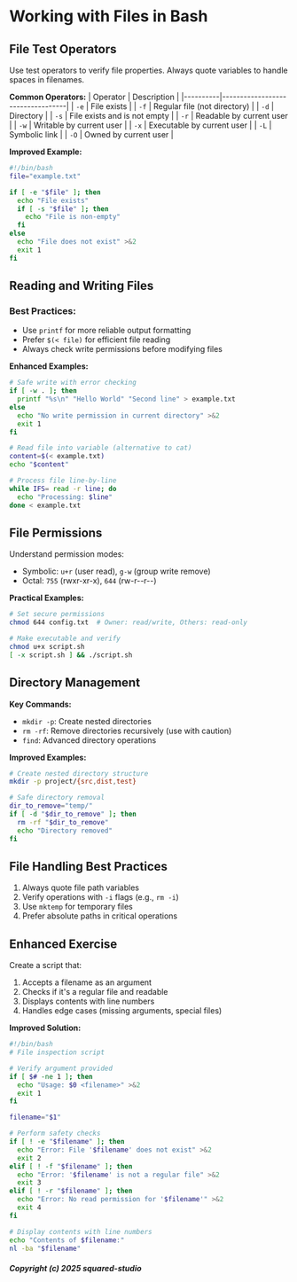 # Working with Files in Bash

## File Test Operators
Use test operators to verify file properties. Always quote variables to handle spaces in filenames.

**Common Operators:**
| Operator | Description                      |
|----------|----------------------------------|
| `-e`     | File exists                      |
| `-f`     | Regular file (not directory)     |
| `-d`     | Directory                        |
| `-s`     | File exists and is not empty     |
| `-r`     | Readable by current user         |
| `-w`     | Writable by current user         |
| `-x`     | Executable by current user       |
| `-L`     | Symbolic link                    |
| `-O`     | Owned by current user            |

**Improved Example:**
```bash
#!/bin/bash
file="example.txt"

if [ -e "$file" ]; then
  echo "File exists"
  if [ -s "$file" ]; then
    echo "File is non-empty"
  fi
else
  echo "File does not exist" >&2
  exit 1
fi
```

## Reading and Writing Files
### Best Practices:
- Use `printf` for more reliable output formatting
- Prefer `$(< file)` for efficient file reading
- Always check write permissions before modifying files

**Enhanced Examples:**
```bash
# Safe write with error checking
if [ -w . ]; then
  printf "%s\n" "Hello World" "Second line" > example.txt
else
  echo "No write permission in current directory" >&2
  exit 1
fi

# Read file into variable (alternative to cat)
content=$(< example.txt)
echo "$content"

# Process file line-by-line
while IFS= read -r line; do
  echo "Processing: $line"
done < example.txt
```

## File Permissions
Understand permission modes:
- Symbolic: `u+r` (user read), `g-w` (group write remove)
- Octal: `755` (rwxr-xr-x), `644` (rw-r--r--)

**Practical Examples:**
```bash
# Set secure permissions
chmod 644 config.txt  # Owner: read/write, Others: read-only

# Make executable and verify
chmod u+x script.sh
[ -x script.sh ] && ./script.sh
```

## Directory Management
**Key Commands:**
- `mkdir -p`: Create nested directories
- `rm -rf`: Remove directories recursively (use with caution)
- `find`: Advanced directory operations

**Improved Examples:**
```bash
# Create nested directory structure
mkdir -p project/{src,dist,test}

# Safe directory removal
dir_to_remove="temp/"
if [ -d "$dir_to_remove" ]; then
  rm -rf "$dir_to_remove"
  echo "Directory removed"
fi
```

## File Handling Best Practices
1. Always quote file path variables
2. Verify operations with `-i` flags (e.g., `rm -i`)
3. Use `mktemp` for temporary files
4. Prefer absolute paths in critical operations

## Enhanced Exercise
Create a script that:
1. Accepts a filename as an argument
2. Checks if it's a regular file and readable
3. Displays contents with line numbers
4. Handles edge cases (missing arguments, special files)

**Improved Solution:**
```bash
#!/bin/bash
# File inspection script

# Verify argument provided
if [ $# -ne 1 ]; then
  echo "Usage: $0 <filename>" >&2
  exit 1
fi

filename="$1"

# Perform safety checks
if [ ! -e "$filename" ]; then
  echo "Error: File '$filename' does not exist" >&2
  exit 2
elif [ ! -f "$filename" ]; then
  echo "Error: '$filename' is not a regular file" >&2
  exit 3
elif [ ! -r "$filename" ]; then
  echo "Error: No read permission for '$filename'" >&2
  exit 4
fi

# Display contents with line numbers
echo "Contents of $filename:"
nl -ba "$filename"
```

##### Copyright (c) 2025 squared-studio

